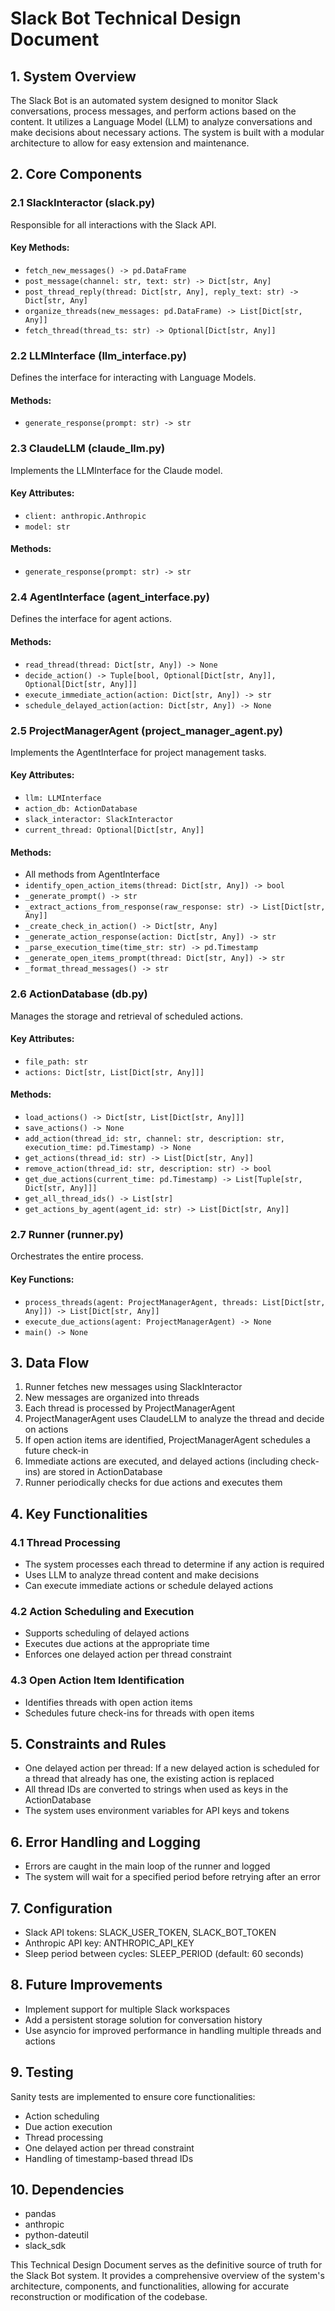 # Slack Bot Technical Design Document

## 1. System Overview

The Slack Bot is an automated system designed to monitor Slack conversations, process messages, and perform actions based on the content. It utilizes a Language Model (LLM) to analyze conversations and make decisions about necessary actions. The system is built with a modular architecture to allow for easy extension and maintenance.

## 2. Core Components

### 2.1 SlackInteractor (slack.py)

Responsible for all interactions with the Slack API.

#### Key Methods:
- `fetch_new_messages() -> pd.DataFrame`
- `post_message(channel: str, text: str) -> Dict[str, Any]`
- `post_thread_reply(thread: Dict[str, Any], reply_text: str) -> Dict[str, Any]`
- `organize_threads(new_messages: pd.DataFrame) -> List[Dict[str, Any]]`
- `fetch_thread(thread_ts: str) -> Optional[Dict[str, Any]]`

### 2.2 LLMInterface (llm_interface.py)

Defines the interface for interacting with Language Models.

#### Methods:
- `generate_response(prompt: str) -> str`

### 2.3 ClaudeLLM (claude_llm.py)

Implements the LLMInterface for the Claude model.

#### Key Attributes:
- `client: anthropic.Anthropic`
- `model: str`

#### Methods:
- `generate_response(prompt: str) -> str`

### 2.4 AgentInterface (agent_interface.py)

Defines the interface for agent actions.

#### Methods:
- `read_thread(thread: Dict[str, Any]) -> None`
- `decide_action() -> Tuple[bool, Optional[Dict[str, Any]], Optional[Dict[str, Any]]]`
- `execute_immediate_action(action: Dict[str, Any]) -> str`
- `schedule_delayed_action(action: Dict[str, Any]) -> None`

### 2.5 ProjectManagerAgent (project_manager_agent.py)

Implements the AgentInterface for project management tasks.

#### Key Attributes:
- `llm: LLMInterface`
- `action_db: ActionDatabase`
- `slack_interactor: SlackInteractor`
- `current_thread: Optional[Dict[str, Any]]`

#### Methods:
- All methods from AgentInterface
- `identify_open_action_items(thread: Dict[str, Any]) -> bool`
- `_generate_prompt() -> str`
- `_extract_actions_from_response(raw_response: str) -> List[Dict[str, Any]]`
- `_create_check_in_action() -> Dict[str, Any]`
- `_generate_action_response(action: Dict[str, Any]) -> str`
- `_parse_execution_time(time_str: str) -> pd.Timestamp`
- `_generate_open_items_prompt(thread: Dict[str, Any]) -> str`
- `_format_thread_messages() -> str`

### 2.6 ActionDatabase (db.py)

Manages the storage and retrieval of scheduled actions.

#### Key Attributes:
- `file_path: str`
- `actions: Dict[str, List[Dict[str, Any]]]`

#### Methods:
- `load_actions() -> Dict[str, List[Dict[str, Any]]]`
- `save_actions() -> None`
- `add_action(thread_id: str, channel: str, description: str, execution_time: pd.Timestamp) -> None`
- `get_actions(thread_id: str) -> List[Dict[str, Any]]`
- `remove_action(thread_id: str, description: str) -> bool`
- `get_due_actions(current_time: pd.Timestamp) -> List[Tuple[str, Dict[str, Any]]]`
- `get_all_thread_ids() -> List[str]`
- `get_actions_by_agent(agent_id: str) -> List[Dict[str, Any]]`

### 2.7 Runner (runner.py)

Orchestrates the entire process.

#### Key Functions:
- `process_threads(agent: ProjectManagerAgent, threads: List[Dict[str, Any]]) -> List[Dict[str, Any]]`
- `execute_due_actions(agent: ProjectManagerAgent) -> None`
- `main() -> None`

## 3. Data Flow

1. Runner fetches new messages using SlackInteractor
2. New messages are organized into threads
3. Each thread is processed by ProjectManagerAgent
4. ProjectManagerAgent uses ClaudeLLM to analyze the thread and decide on actions
5. If open action items are identified, ProjectManagerAgent schedules a future check-in
6. Immediate actions are executed, and delayed actions (including check-ins) are stored in ActionDatabase
7. Runner periodically checks for due actions and executes them

## 4. Key Functionalities

### 4.1 Thread Processing
- The system processes each thread to determine if any action is required
- Uses LLM to analyze thread content and make decisions
- Can execute immediate actions or schedule delayed actions

### 4.2 Action Scheduling and Execution
- Supports scheduling of delayed actions
- Executes due actions at the appropriate time
- Enforces one delayed action per thread constraint

### 4.3 Open Action Item Identification
- Identifies threads with open action items
- Schedules future check-ins for threads with open items

## 5. Constraints and Rules

- One delayed action per thread: If a new delayed action is scheduled for a thread that already has one, the existing action is replaced
- All thread IDs are converted to strings when used as keys in the ActionDatabase
- The system uses environment variables for API keys and tokens

## 6. Error Handling and Logging

- Errors are caught in the main loop of the runner and logged
- The system will wait for a specified period before retrying after an error

## 7. Configuration

- Slack API tokens: SLACK_USER_TOKEN, SLACK_BOT_TOKEN
- Anthropic API key: ANTHROPIC_API_KEY
- Sleep period between cycles: SLEEP_PERIOD (default: 60 seconds)

## 8. Future Improvements

- Implement support for multiple Slack workspaces
- Add a persistent storage solution for conversation history
- Use asyncio for improved performance in handling multiple threads and actions

## 9. Testing

Sanity tests are implemented to ensure core functionalities:
- Action scheduling
- Due action execution
- Thread processing
- One delayed action per thread constraint
- Handling of timestamp-based thread IDs

## 10. Dependencies

- pandas
- anthropic
- python-dateutil
- slack_sdk

This Technical Design Document serves as the definitive source of truth for the Slack Bot system. It provides a comprehensive overview of the system's architecture, components, and functionalities, allowing for accurate reconstruction or modification of the codebase.

